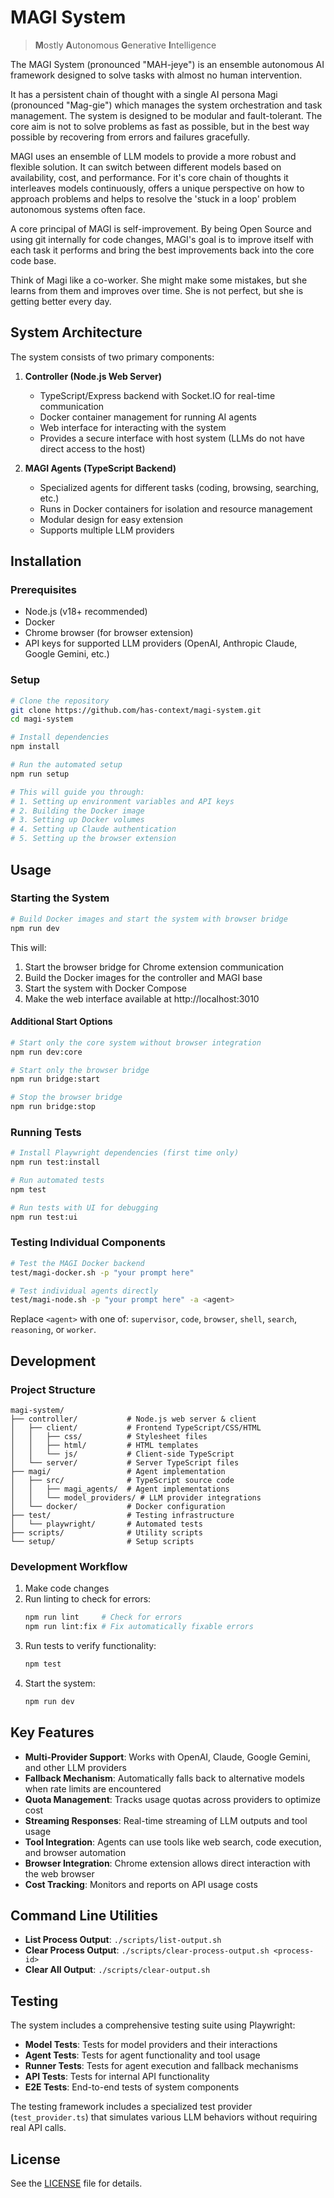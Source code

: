 # MAGI System

> **M**ostly
> **A**utonomous
> **G**enerative
> **I**ntelligence

The MAGI System (pronounced "MAH-jeye") is an ensemble autonomous AI framework designed to solve tasks with almost no human intervention.

It has a persistent chain of thought with a single AI persona Magi (pronounced "Mag-gie") which manages the system orchestration and task management. The system is designed to be modular and fault-tolerant. The core aim is not to solve problems as fast as possible, but in the best way possible by recovering from errors and failures gracefully.

MAGI uses an ensemble of LLM models to provide a more robust and flexible solution. It can switch between different models based on availability, cost, and performance. For it's core chain of thoughts it interleaves models continuously, offers a unique perspective on how to approach problems and helps to resolve the 'stuck in a loop' problem autonomous systems often face.

A core principal of MAGI is self-improvement. By being Open Source and using git internally for code changes, MAGI's goal is to improve itself with each task it performs and bring the best improvements back into the core code base.

Think of Magi like a co-worker. She might make some mistakes, but she learns from them and improves over time. She is not perfect, but she is getting better every day.

## System Architecture

The system consists of two primary components:

1. **Controller (Node.js Web Server)**

    - TypeScript/Express backend with Socket.IO for real-time communication
    - Docker container management for running AI agents
    - Web interface for interacting with the system
    - Provides a secure interface with host system (LLMs do not have direct access to the host)

2. **MAGI Agents (TypeScript Backend)**
    - Specialized agents for different tasks (coding, browsing, searching, etc.)
    - Runs in Docker containers for isolation and resource management
    - Modular design for easy extension
    - Supports multiple LLM providers

## Installation

### Prerequisites

- Node.js (v18+ recommended)
- Docker
- Chrome browser (for browser extension)
- API keys for supported LLM providers (OpenAI, Anthropic Claude, Google Gemini, etc.)

### Setup

```bash
# Clone the repository
git clone https://github.com/has-context/magi-system.git
cd magi-system

# Install dependencies
npm install

# Run the automated setup
npm run setup

# This will guide you through:
# 1. Setting up environment variables and API keys
# 2. Building the Docker image
# 3. Setting up Docker volumes
# 4. Setting up Claude authentication
# 5. Setting up the browser extension
```

## Usage

### Starting the System

```bash
# Build Docker images and start the system with browser bridge
npm run dev
```

This will:

1. Start the browser bridge for Chrome extension communication
2. Build the Docker images for the controller and MAGI base
3. Start the system with Docker Compose
4. Make the web interface available at http://localhost:3010

#### Additional Start Options

```bash
# Start only the core system without browser integration
npm run dev:core

# Start only the browser bridge
npm run bridge:start

# Stop the browser bridge
npm run bridge:stop
```

### Running Tests

```bash
# Install Playwright dependencies (first time only)
npm run test:install

# Run automated tests
npm test

# Run tests with UI for debugging
npm run test:ui
```

### Testing Individual Components

```bash
# Test the MAGI Docker backend
test/magi-docker.sh -p "your prompt here"

# Test individual agents directly
test/magi-node.sh -p "your prompt here" -a <agent>
```

Replace `<agent>` with one of: `supervisor`, `code`, `browser`, `shell`, `search`, `reasoning`, or `worker`.

## Development

### Project Structure

```
magi-system/
├── controller/           # Node.js web server & client
│   ├── client/           # Frontend TypeScript/CSS/HTML
│   │   ├── css/          # Stylesheet files
│   │   ├── html/         # HTML templates
│   │   └── js/           # Client-side TypeScript
│   └── server/           # Server TypeScript files
├── magi/                 # Agent implementation
│   ├── src/              # TypeScript source code
│   │   ├── magi_agents/  # Agent implementations
│   │   └── model_providers/ # LLM provider integrations
│   └── docker/           # Docker configuration
├── test/                 # Testing infrastructure
│   └── playwright/       # Automated tests
├── scripts/              # Utility scripts
└── setup/                # Setup scripts
```

### Development Workflow

1. Make code changes
2. Run linting to check for errors:
    ```bash
    npm run lint     # Check for errors
    npm run lint:fix # Fix automatically fixable errors
    ```
3. Run tests to verify functionality:
    ```bash
    npm test
    ```
4. Start the system:
    ```bash
    npm run dev
    ```

## Key Features

- **Multi-Provider Support**: Works with OpenAI, Claude, Google Gemini, and other LLM providers
- **Fallback Mechanism**: Automatically falls back to alternative models when rate limits are encountered
- **Quota Management**: Tracks usage quotas across providers to optimize cost
- **Streaming Responses**: Real-time streaming of LLM outputs and tool usage
- **Tool Integration**: Agents can use tools like web search, code execution, and browser automation
- **Browser Integration**: Chrome extension allows direct interaction with the web browser
- **Cost Tracking**: Monitors and reports on API usage costs

## Command Line Utilities

- **List Process Output**: `./scripts/list-output.sh`
- **Clear Process Output**: `./scripts/clear-process-output.sh <process-id>`
- **Clear All Output**: `./scripts/clear-output.sh`

## Testing

The system includes a comprehensive testing suite using Playwright:

- **Model Tests**: Tests for model providers and their interactions
- **Agent Tests**: Tests for agent functionality and tool usage
- **Runner Tests**: Tests for agent execution and fallback mechanisms
- **API Tests**: Tests for internal API functionality
- **E2E Tests**: End-to-end tests of system components

The testing framework includes a specialized test provider (`test_provider.ts`) that simulates various LLM behaviors without requiring real API calls.

## License

See the [LICENSE](LICENSE) file for details.
